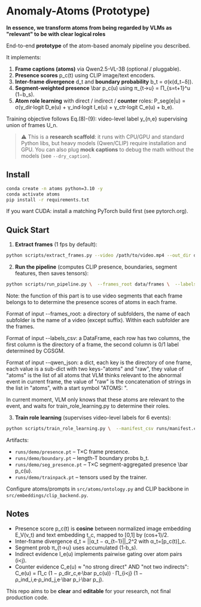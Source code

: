 # Anomaly-Atoms (Prototype)

**In essence, we transform atoms from being regarded by VLMs as "relevant" to be with clear logical roles**

End-to-end **prototype** of the atom-based anomaly pipeline you described.

It implements:

1) **Frame captions (atoms)** via Qwen2.5-VL-3B (optional / pluggable).
2) **Presence scores** p_c(t) using CLIP image/text encoders.
3) **Inter-frame divergence** d_t and **boundary probability** b_t = σ(κ(d_t−δ)).
4) **Segment-weighted presence** \bar p_c(u) using π_{t→u} = Π_{s=t+1}^u (1−b_s).
5) **Atom role learning** with direct / indirect / **counter** roles:
   P_seg(e|u) = σ(γ_dir·logit D_e(u) + γ_ind·logit I_e(u) + γ_ctr·logit C_e(u) + b_e).

Training objective follows Eq.(8)-(9): video-level label y_{n,e} supervising union of frames U_n.

> ⚠️ This is a **research scaffold**: it runs with CPU/GPU and standard Python libs, but
> heavy models (Qwen/CLIP) require installation and GPU. You can also plug **mock captions**
> to debug the math without the models (see `--dry_caption`).

## Install

```bash
conda create -n atoms python=3.10 -y
conda activate atoms
pip install -r requirements.txt
```

If you want CUDA: install a matching PyTorch build first (see pytorch.org).

## Quick Start

1) **Extract frames** (1 fps by default):
```bash
python scripts/extract_frames.py --video /path/to/video.mp4 --out_dir data/frames --fps 1
```

2) **Run the pipeline** (computes CLIP presence, boundaries, segment features, then saves tensors):
```bash
python scripts/run_pipeline.py \  --frames_root data/frames \  --labels_csv data/frame_labels.csv \  --out_dir runs/demo \  --window 20 \  --delta 0.6 --kappa 8.0 \  --qwen_json /path/to/qwen_atoms.json --lambda_atoms 0.25 --lambda_resemble 0.1  
```
Note: the function of this part is to use video segments that each frame belongs to to determine the presence scores of atoms in each frame. 

Format of input --frames_root: a directory of subfolders, the name of each subfolder is the name of a video (except suffix). Within each subfolder are the frames. 

Format of input --labels_csv: a DataFrame, each row has two columns, the first column is the directory of a frame, the second column is 0/1 label determined by CGSGM. 

Format of input --qwen_json: a dict, each key is the directory of one frame, each value is a sub-dict with two keys-"atoms" and "raw", they value of "atoms" is the list of all atoms that VLM thinks relevant to the abnormal event in current frame, the value of "raw" is the concatenation of strings in the list in "atoms", with a start symbol "ATOMS: ".

In current moment, VLM only knows that these atoms are relevant to the event, and waits for train_role_learning.py to determine their roles. 

3) **Train role learning** (supervises video-level labels for 6 events):
```bash
python scripts/train_role_learning.py \  --manifest_csv runs/manifest.csv --epochs 60 --topk 10 --freeze_bias_epochs 5 
```

Artifacts:
- `runs/demo/presence.pt` – T×C frame presence.
- `runs/demo/boundary.pt` – length-T boundary probs b_t.
- `runs/demo/seg_presence.pt` – T×C segment-aggregated presence \bar p_c(u).
- `runs/demo/trainpack.pt` – tensors used by the trainer.

Configure atoms/prompts in `src/atoms/ontology.py` and CLIP backbone in `src/embeddings/clip_backend.py`.

## Notes
- Presence score p_c(t) is **cosine** between normalized image embedding E_V(v_t) and text embedding t_c, mapped to [0,1] by (cos+1)/2.
- Inter-frame divergence d_t = ||α_t − α_{t−1}||_2^2 with α_t=[p_c(t)]_c.
- Segment prob π_{t→u} uses accumulated (1-b_s).
- Indirect evidence I_e(u) implements pairwise gating over atom pairs (i<j).
- Counter evidence C_e(u) ≈ "no strong direct" AND "not two indirects":
  C_e(u) = Π_c (1 − ρ_dir_c,e·\bar p_c(u)) · Π_{i<j} (1 − ρ_ind_i,e·ρ_ind_j,e·\bar p_i·\bar p_j).

This repo aims to be **clear** and **editable** for your research, not final production code.
